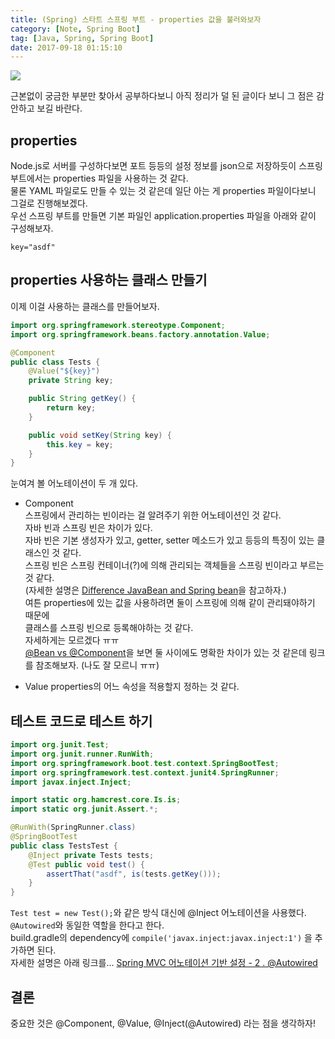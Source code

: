 ```yaml
---
title: (Spring) 스타트 스프링 부트 - properties 값을 불러와보자
category: [Note, Spring Boot]
tag: [Java, Spring, Spring Boot]
date: 2017-09-18 01:15:10
---
```

![](thumb.png)  

근본없이 궁금한 부분만 찾아서 공부하다보니 아직 정리가 덜 된 글이다 보니 그 점은 감안하고 보길 바란다.  

## properties
Node.js로 서버를 구성하다보면 포트 등등의 설정 정보를 json으로 저장하듯이 스프링 부트에서는 properties 파일을 사용하는 것 같다.  
물론 YAML 파일로도 만들 수 있는 것 같은데 일단 아는 게 properties 파일이다보니 그걸로 진행해보겠다.  
우선 스프링 부트를 만들면 기본 파일인 application.properties 파일을 아래와 같이 구성해보자.  
```properties
key="asdf"
```

## properties 사용하는 클래스 만들기
이제 이걸 사용하는 클래스를 만들어보자.  
```java
import org.springframework.stereotype.Component;
import org.springframework.beans.factory.annotation.Value;

@Component
public class Tests {
    @Value("${key}")
    private String key;

    public String getKey() {
        return key;
    }

    public void setKey(String key) {
        this.key = key;
    }
}
```

눈여겨 볼 어노테이션이 두 개 있다.  
* Component  
스프링에서 관리하는 빈이라는 걸 알려주기 위한 어노테이션인 것 같다.  
자바 빈과 스프링 빈은 차이가 있다.  
자바 빈은 기본 생성자가 있고, getter, setter 메소드가 있고 등등의 특징이 있는 클래스인 것 같다.  
스프링 빈은 스프링 컨테이너(?)에 의해 관리되는 객체들을 스프링 빈이라고 부르는 것 같다.  
(자세한 설명은 [Difference JavaBean and Spring bean](https://stackoverflow.com/questions/21866571/difference-javabean-and-spring-bean)을 참고하자.)  
여튼 properties에 있는 값을 사용하려면 둘이 스프링에 의해 같이 관리돼야하기 때문에  
클래스를 스프링 빈으로 등록해야하는 것 같다.  
자세하게는 모르겠다 ㅠㅠ  
[@Bean vs @Component](http://jojoldu.tistory.com/27)을 보면 둘 사이에도 명확한 차이가 있는 것 같은데 링크를 참조해보자. (나도 잘 모르니 ㅠㅠ)  

* Value
properties의 어느 속성을 적용할지 정하는 것 같다.  

## 테스트 코드로 테스트 하기
```java
import org.junit.Test;
import org.junit.runner.RunWith;
import org.springframework.boot.test.context.SpringBootTest;
import org.springframework.test.context.junit4.SpringRunner;
import javax.inject.Inject;

import static org.hamcrest.core.Is.is;
import static org.junit.Assert.*;

@RunWith(SpringRunner.class)
@SpringBootTest
public class TestsTest {
    @Inject private Tests tests;
    @Test public void test() {
        assertThat("asdf", is(tests.getKey()));
    }
}
```
`Test test = new Test();`와 같은 방식 대신에 @Inject 어노테이션을 사용했다.  
`@Autowired`와 동일한 역할을 한다고 한다.  
build.gradle의 dependency에 `compile('javax.inject:javax.inject:1')` 을 추가하면 된다.  
자세한 설명은 아래 링크를...
[Spring MVC 어노테이션 기반 설정 - 2 . @Autowired](http://deoki.tistory.com/28)  

## 결론
중요한 것은 @Component, @Value, @Inject(@Autowired) 라는 점을 생각하자!
